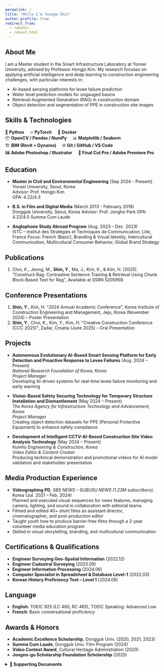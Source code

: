 ```yaml
---
permalink: /
title: "Hello I'm Younga Shin"
author_profile: true
redirect_from: 
  - /about/
  - /about.html
---
```



## About Me

I am a Master student in the Smart Infrastructure Laboratory at Yonsei University, advised by Professor Hongjo Kim. My research focuses on applying artificial intelligence and deep learning to construction engineering challenges, with particular interests in:

- AI-based sensing platforms for levee failure prediction  
- Water level prediction models for ungauged basins
- Retrieval-Augmented Generation (RAG) in construction domain  
- Object detection and segmentation of PPE in construction site images

## Skills & Technologies

🐍 **Python** &nbsp;&nbsp;&nbsp; 🔥 **PyTorch** &nbsp;&nbsp;&nbsp; 🐳 **Docker**  
📦 **OpenCV / Pandas / NumPy** &nbsp;&nbsp;&nbsp; 📊 **Matplotlib / Seaborn**  
🏗️ **BIM (Revit + Dynamo)** &nbsp;&nbsp;&nbsp; 🌐 **Git / GitHub / VS Code**  
🖼️ **Adobe Photoshop /  Illustrator** &nbsp;&nbsp;&nbsp; 🎥 **Final Cut Pro / Adobe Premiere Pro**   


## Education

- **Master in Civil and Environmental Engineering** (Sep 2024 - Present)  
  Yonsei University, Seoul, Korea  
  Advisor: Prof. Hongjo Kim  
  GPA: 4.22/4.3

- **B.S. in Film and Digital Media** (March 2013 - February 2019)  
  Dongguk University, Seoul, Korea
  Advisor: Prof. Jongho Park
  GPA: 4.22/4.5
  Summa Cum Laude

- **Anglophone Study Abroad Program** (Aug. 2023 – Dec. 2023)  
  ISTC – Institut des Stratégies et Techniques de Communication, Lille, France
  Focus: French (Basic), Branding & Visual Identity, Intercultural Communication, Multicultural Consumer Behavior, Global Brand Strategy

## Publications

1. Choi, K., Jeong, M., **Shin, Y**., Ma, J., Kim, K., & Kim, H. (2025). "Construct-Rag: Contrastive Sentence Training & Retrieval Using Chunk Block-Based Text for Rag", Available at SSRN 5205959.

## Conference Presentations

1. **Shin, Y**., Kim, H. "2024 Annual Academic Conference", Korea Institute of Construction Engineering and Management, Jeju, Korea (November 2024) – Poster Presentation
2. **Shin, Y**., Choi, K., Kim, Y., Kim, H. "Creative Construction Conference (CCC 2025)", Zadar, Croatia (June 2025) – Oral Presentation


## Projects

- **Autonomous Evolutionary AI-Based Smart Sensing Platform for Early Detection and Proactive Response to Levee Failures** (Aug. 2024 – Present)  
  *National Research Foundation of Korea, Korea*  
  *Project Manager*  
  Developing AI-driven systems for real-time levee failure monitoring and early warning

- **Vision-Based Safety Securing Technology for Temporary Structure Installation and Dismantlement** (May 2024 – Present)  
  *The Korea Agency for Infrastructure Technology and Advancement, Korea*  
  *Project Manager*  
  Creating object detection datasets for PPE (Personal Protective Equipment) to enhance safety compliance

- **Development of Intelligent CCTV-AI-Based Construction Site Video Analysis Technology** (May 2024 – Present)  
  *Kumho Engineering & Construction, Korea*  
  *Video Editor & Content Creator*  
  Producing technical demonstration and promotional videos for AI model validation and stakeholder presentation


## Media Production Experience

- **Videographing PD**, *SBS NEWS – SUBUSU NEWS (1.23M subscribers)*, Korea (Jul. 2021 – Feb. 2024)  
  Planned and executed visual sequences for news features, managing camera, lighting, and sound in collaboration with editorial teams.
- Filmed and edited 40+ short films as assistant director, cinematographer, and post-production editor
- Taught youth how to produce barrier-free films through a 2-year volunteer media education program
- Skilled in visual storytelling, branding, and multicultural communication


## Certifications & Qualifications

- **Engineer Surveying Geo-Spatial Information** (2022.12)
- **Engineer Cadastral Surveying** (2023.09)
- **Engineer Information Processing** (2024.06)
- **Computer Specialist in Spreadsheet & Database Level-1** (2022.03)
- **Korean History Proficiency Test – Level 1** (2024.06)


## Language

- **English**: TOEIC 925 (LC 460, RC 465), TOEIC Speaking: Advanced Low  
- **French**: Basic conversational proficiency

## Awards & Honors

- **Academic Excellence Scholarship**, Dongguk Univ. (2020, 2021, 2023)
- **Summa Cum Laude**, Dongguk Univ. Film Program (2024)
- **Video Contest Award**, Cultural Heritage Administration (2020)
- **Jongno-gu Scholarship Foundation Scholarship** (2025)

<details>
<summary><strong>📁 Supporting Documents</strong></summary>

<br>

### Academic Records
- [Bachelor’s Certificate of Graduation](/files/Bachelor’s%20Certificate%20of%20Graduation%20(학부%20졸업%20증명서).pdf)
- [Undergraduate Academic Transcript](/files/Undergraduate%20Academic%20Transcript%20(학부%20성적%20증명서).pdf)
- [Certificate of Undergraduate Achievement](/files/Certificate%20of%20Undergraduate%20Achievement%20(학부%20수상%20확인서).pdf)
- [Certificate of Undergraduate Scholarship Award](/files/Certificate%20of%20Undergraduate%20Scholarship%20Award%20(학부%20장학금%20수혜%20확인서).pdf)

### Certifications & Qualifications
- [Engineer Surveying Geo-Spatial Information](/files/Engineer%20Surveying%20Geo-Spatial%20Information%20(측량및지형공간정보기사).pdf)
- [Engineer Cadastral Surveying](/files/Engineer%20Cadastral%20Surveying%20(지적기사).pdf)
- [Computer Specialist in Spreadsheet & Database Level-1](/files/Computer%20Specialist%20in%20Spreadsheet%20&%20Database%20Level-1%20(컴퓨터활용능력%201급).pdf)
- [Korean History Proficiency Test – Level 1](/files/Korean%20History%20Proficiency%20Test%20-%20Level%201%20(한국사능력검정시험%201급).pdf)

### Language
- [TOEIC Official Score Certificate](/files/TOEIC%20Official%20Score%20Certificate%20(토익%20공식%20성적표).pdf)
- [TOEIC Speaking Official Score Certificate](/files/TOEIC%20Speaking%20Test%20Official%20Score%20Certificate%20(토익%20스피킹%20성적표).pdf)

</details>


